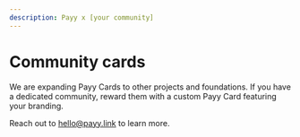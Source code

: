 ```yaml
---
description: Payy x [your community]
---
```


# Community cards

We are expanding Payy Cards to other projects and foundations. If you have a dedicated community, reward them with a custom Payy Card featuring your branding.

Reach out to hello@payy.link to learn more.
